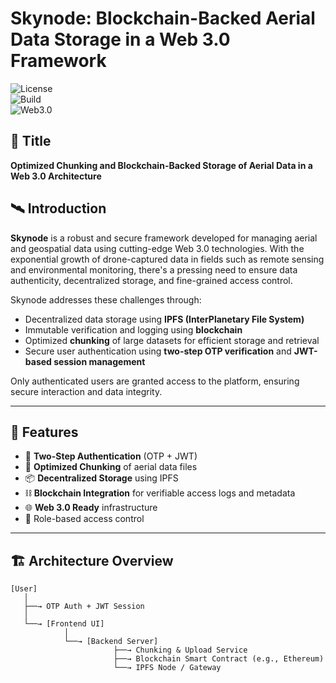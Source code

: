 # Skynode: Blockchain-Backed Aerial Data Storage in a Web 3.0 Framework

![License](https://img.shields.io/badge/license-MIT-blue.svg)  
![Build](https://img.shields.io/badge/build-passing-brightgreen)  
![Web3.0](https://img.shields.io/badge/Web-3.0-blueviolet)

## 📌 Title

**Optimized Chunking and Blockchain-Backed Storage of Aerial Data in a Web 3.0 Architecture**

## 🛰️ Introduction

**Skynode** is a robust and secure framework developed for managing aerial and geospatial data using cutting-edge Web 3.0 technologies. With the exponential growth of drone-captured data in fields such as remote sensing and environmental monitoring, there's a pressing need to ensure data authenticity, decentralized storage, and fine-grained access control.

Skynode addresses these challenges through:

- Decentralized data storage using **IPFS (InterPlanetary File System)**
- Immutable verification and logging using **blockchain**
- Optimized **chunking** of large datasets for efficient storage and retrieval
- Secure user authentication using **two-step OTP verification** and **JWT-based session management**

Only authenticated users are granted access to the platform, ensuring secure interaction and data integrity.

---

## 🧠 Features

- 🔐 **Two-Step Authentication** (OTP + JWT)
- 🧩 **Optimized Chunking** of aerial data files
- 📦 **Decentralized Storage** using IPFS
- ⛓️ **Blockchain Integration** for verifiable access logs and metadata
- 🌐 **Web 3.0 Ready** infrastructure
- 👥 Role-based access control

---

## 🏗️ Architecture Overview

```plaintext
[User]
   │
   ├──→ OTP Auth + JWT Session
   │
   └──→ [Frontend UI]
            │
            └──→ [Backend Server]
                       ├──→ Chunking & Upload Service
                       ├──→ Blockchain Smart Contract (e.g., Ethereum)
                       └──→ IPFS Node / Gateway
